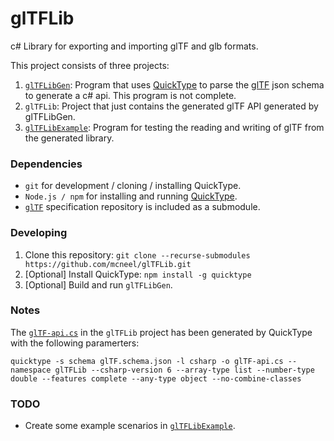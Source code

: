 # glTFLib
c# Library for exporting and importing glTF and glb formats.

This project consists of three projects:

1. [`glTFLibGen`](https://github.com/mcneel/glTFLib/tree/master/glTFLibGen): Program that uses [QuickType](https://github.com/quicktype/quicktype) to parse the [glTF](https://github.com/KhronosGroup/glTF) json schema to generate a c# api. This program is not complete.
2. `glTFLib`: Project that just contains the generated glTF API generated by glTFLibGen.
3. [`glTFLibExample`](https://github.com/mcneel/glTFLib/tree/master/glTFLibExample): Program for testing the reading and writing of glTF from the generated library.

### Dependencies
- `git` for development / cloning / installing QuickType.
- `Node.js / npm` for installing and running [QuickType](https://github.com/quicktype/quicktype).
- [`glTF`](https://github.com/KhronosGroup/glTF) specification repository is included as a submodule.

### Developing
1. Clone this repository: `git clone --recurse-submodules https://github.com/mcneel/glTFLib.git`
2. [Optional] Install QuickType: `npm install -g quicktype`
3. [Optional] Build and run `glTFLibGen`. 

### Notes
The [`glTF-api.cs`](https://github.com/mcneel/glTFLib/blob/master/src/glTF-api.cs) in the `glTFLib` project has been generated by QuickType with the following paramerters:

`quicktype -s schema glTF.schema.json -l csharp -o glTF-api.cs --namespace glTFLib --csharp-version 6 --array-type list --number-type double --features complete --any-type object --no-combine-classes`

### TODO
- Create some example scenarios in [`glTFLibExample`](https://github.com/mcneel/glTFLib/tree/master/glTFLibExample).
 
